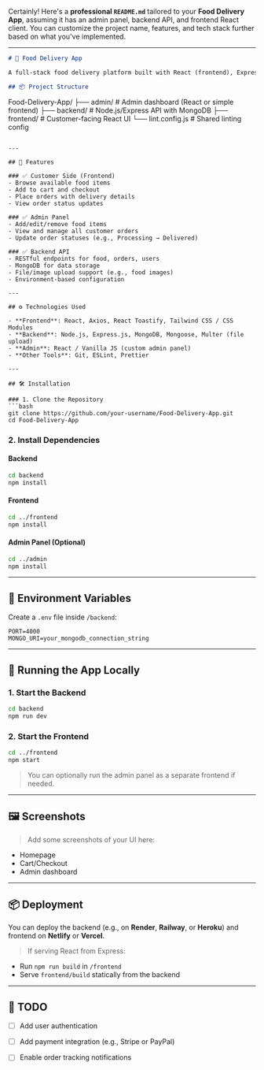 Certainly! Here's a **professional `README.md`** tailored to your **Food Delivery App**, assuming it has an admin panel, backend API, and frontend React client. You can customize the project name, features, and tech stack further based on what you've implemented.

---

```markdown
# 🍔 Food Delivery App

A full-stack food delivery platform built with React (frontend), Express & MongoDB (backend), and a custom Admin dashboard for managing food items, orders, and users.

## 📦 Project Structure

```

Food-Delivery-App/
├── admin/          # Admin dashboard (React or simple frontend)
├── backend/        # Node.js/Express API with MongoDB
├── frontend/       # Customer-facing React UI
└── lint.config.js  # Shared linting config

````

---

## 🚀 Features

### ✅ Customer Side (Frontend)
- Browse available food items
- Add to cart and checkout
- Place orders with delivery details
- View order status updates

### ✅ Admin Panel
- Add/edit/remove food items
- View and manage all customer orders
- Update order statuses (e.g., Processing → Delivered)

### ✅ Backend API
- RESTful endpoints for food, orders, users
- MongoDB for data storage
- File/image upload support (e.g., food images)
- Environment-based configuration

---

## ⚙️ Technologies Used

- **Frontend**: React, Axios, React Toastify, Tailwind CSS / CSS Modules
- **Backend**: Node.js, Express.js, MongoDB, Mongoose, Multer (file upload)
- **Admin**: React / Vanilla JS (custom admin panel)
- **Other Tools**: Git, ESLint, Prettier

---

## 🛠️ Installation

### 1. Clone the Repository
```bash
git clone https://github.com/your-username/Food-Delivery-App.git
cd Food-Delivery-App
````

### 2. Install Dependencies

#### Backend

```bash
cd backend
npm install
```

#### Frontend

```bash
cd ../frontend
npm install
```

#### Admin Panel (Optional)

```bash
cd ../admin
npm install
```

---

## 🔧 Environment Variables

Create a `.env` file inside `/backend`:

```env
PORT=4000
MONGO_URI=your_mongodb_connection_string
```

---

## 🧪 Running the App Locally

### 1. Start the Backend

```bash
cd backend
npm run dev
```

### 2. Start the Frontend

```bash
cd ../frontend
npm start
```

> You can optionally run the admin panel as a separate frontend if needed.

---

## 🖼️ Screenshots

> Add some screenshots of your UI here:

* Homepage
* Cart/Checkout
* Admin dashboard

---

## 📦 Deployment

You can deploy the backend (e.g., on **Render**, **Railway**, or **Heroku**) and frontend on **Netlify** or **Vercel**.

> If serving React from Express:

* Run `npm run build` in `/frontend`
* Serve `frontend/build` statically from the backend

---

## 📌 TODO

* [ ] Add user authentication
* [ ] Add payment integration (e.g., Stripe or PayPal)
* [ ] Enable order tracking notifications




